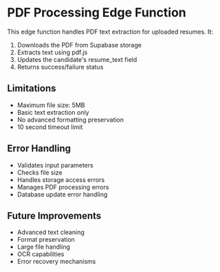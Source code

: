 # PDF Processing Edge Function

This edge function handles PDF text extraction for uploaded resumes. It:
1. Downloads the PDF from Supabase storage
2. Extracts text using pdf.js
3. Updates the candidate's resume_text field
4. Returns success/failure status

## Limitations
- Maximum file size: 5MB
- Basic text extraction only
- No advanced formatting preservation
- 10 second timeout limit

## Error Handling
- Validates input parameters
- Checks file size
- Handles storage access errors
- Manages PDF processing errors
- Database update error handling

## Future Improvements
- Advanced text cleaning
- Format preservation
- Large file handling
- OCR capabilities
- Error recovery mechanisms